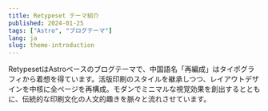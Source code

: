 ```yaml
---
title: Retypeset テーマ紹介
published: 2024-01-25
tags: ["Astro", "ブログテーマ"]
lang: ja
slug: theme-introduction
---
```


RetypesetはAstroベースのブログテーマで、中国語名「再編成」はタイポグラフィから着想を得ています。活版印刷のスタイルを継承しつつ、レイアウトデザインを中核に全ページを再構成。モダンでミニマルな視覚効果を創出するとともに、伝統的な印刷文化の人文的趣きを脈々と流れさせています。